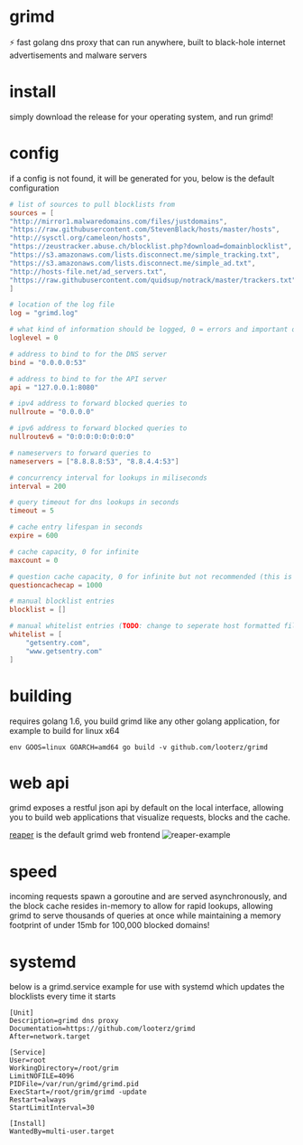 # grimd
:zap: fast golang dns proxy that can run anywhere, built to black-hole internet advertisements and malware servers

# install
simply download the release for your operating system, and run grimd!

# config
if a config is not found, it will be generated for you, below is the default configuration
```toml
# list of sources to pull blocklists from
sources = [
"http://mirror1.malwaredomains.com/files/justdomains",
"https://raw.githubusercontent.com/StevenBlack/hosts/master/hosts",
"http://sysctl.org/cameleon/hosts",
"https://zeustracker.abuse.ch/blocklist.php?download=domainblocklist",
"https://s3.amazonaws.com/lists.disconnect.me/simple_tracking.txt",
"https://s3.amazonaws.com/lists.disconnect.me/simple_ad.txt",
"http://hosts-file.net/ad_servers.txt",
"https://raw.githubusercontent.com/quidsup/notrack/master/trackers.txt"
]

# location of the log file
log = "grimd.log"

# what kind of information should be logged, 0 = errors and important operations, 1 = dns queries, 2 = debug
loglevel = 0

# address to bind to for the DNS server
bind = "0.0.0.0:53"

# address to bind to for the API server
api = "127.0.0.1:8080"

# ipv4 address to forward blocked queries to
nullroute = "0.0.0.0"

# ipv6 address to forward blocked queries to
nullroutev6 = "0:0:0:0:0:0:0:0"

# nameservers to forward queries to
nameservers = ["8.8.8.8:53", "8.8.4.4:53"]

# concurrency interval for lookups in miliseconds
interval = 200

# query timeout for dns lookups in seconds
timeout = 5

# cache entry lifespan in seconds
expire = 600

# cache capacity, 0 for infinite
maxcount = 0

# question cache capacity, 0 for infinite but not recommended (this is used for storing logs)
questioncachecap = 1000

# manual blocklist entries
blocklist = []

# manual whitelist entries (TODO: change to seperate host formatted file)
whitelist = [
	"getsentry.com",
	"www.getsentry.com"
]
```

# building
requires golang 1.6, you build grimd like any other golang application, for example to build for linux x64
```shell
env GOOS=linux GOARCH=amd64 go build -v github.com/looterz/grimd
```

# web api
grimd exposes a restful json api by default on the local interface, allowing you to build web applications that visualize requests, blocks and the cache.

[reaper](https://github.com/looterz/reaper) is the default grimd web frontend
![reaper-example](http://i.imgur.com/UW1uvOC.png)

# speed
incoming requests spawn a goroutine and are served asynchronously, and the block cache resides in-memory to allow for rapid lookups, allowing grimd to serve thousands of queries at once while maintaining a memory footprint of under 15mb for 100,000 blocked domains!

# systemd
below is a grimd.service example for use with systemd which updates the blocklists every time it starts
```service
[Unit]
Description=grimd dns proxy
Documentation=https://github.com/looterz/grimd
After=network.target

[Service]
User=root
WorkingDirectory=/root/grim
LimitNOFILE=4096
PIDFile=/var/run/grimd/grimd.pid
ExecStart=/root/grim/grimd -update
Restart=always
StartLimitInterval=30

[Install]
WantedBy=multi-user.target
```

